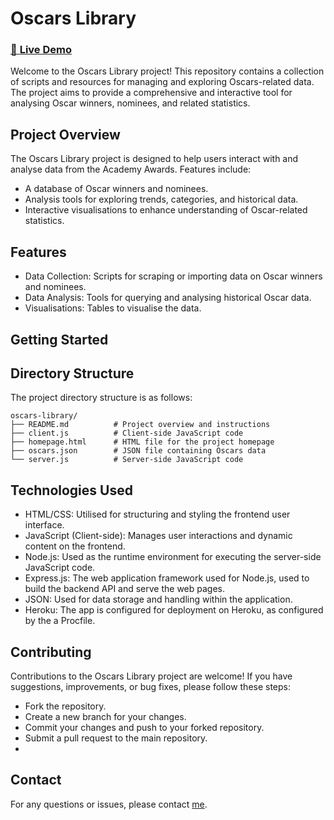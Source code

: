 # Oscars Library

### [🚀 **Live Demo** ](https://oscars-library-7e84b9b01120.herokuapp.com/)

Welcome to the Oscars Library project! This repository contains a collection of scripts and resources for managing and exploring Oscars-related data. The project aims to provide a comprehensive and interactive tool for analysing Oscar winners, nominees, and related statistics.

## Project Overview

The Oscars Library project is designed to help users interact with and analyse data from the Academy Awards. Features include:

- A database of Oscar winners and nominees.
- Analysis tools for exploring trends, categories, and historical data.
- Interactive visualisations to enhance understanding of Oscar-related statistics.

## Features

- Data Collection: Scripts for scraping or importing data on Oscar winners and nominees.
- Data Analysis: Tools for querying and analysing historical Oscar data.
- Visualisations: Tables to visualise the data.

## Getting Started

## Directory Structure
The project directory structure is as follows:
```
oscars-library/
├── README.md          # Project overview and instructions
├── client.js          # Client-side JavaScript code
├── homepage.html      # HTML file for the project homepage
├── oscars.json        # JSON file containing Oscars data
└── server.js          # Server-side JavaScript code
```
## Technologies Used
- HTML/CSS: Utilised for structuring and styling the frontend user interface.
- JavaScript (Client-side): Manages user interactions and dynamic content on the frontend.
- Node.js: Used as the runtime environment for executing the server-side JavaScript code.
- Express.js: The web application framework used for Node.js, used to build the backend API and serve the web pages.
- JSON: Used for data storage and handling within the application.
- Heroku: The app is configured for deployment on Heroku, as configured by the a Procfile.

## Contributing

Contributions to the Oscars Library project are welcome! If you have suggestions, improvements, or bug fixes, please follow these steps:

- Fork the repository.
- Create a new branch for your changes.
- Commit your changes and push to your forked repository.
- Submit a pull request to the main repository.
- 
## Contact

For any questions or issues, please contact [me](https://github.com/negin-mgdm).

